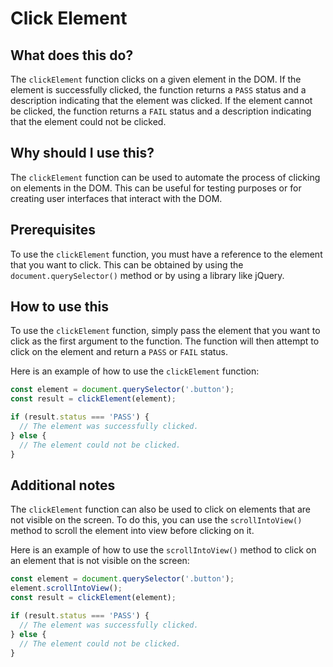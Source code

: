 
  
   # **Click Element**

## What does this do?

The `clickElement` function clicks on a given element in the DOM. If the element is successfully clicked, the function returns a `PASS` status and a description indicating that the element was clicked. If the element cannot be clicked, the function returns a `FAIL` status and a description indicating that the element could not be clicked.

## Why should I use this?

The `clickElement` function can be used to automate the process of clicking on elements in the DOM. This can be useful for testing purposes or for creating user interfaces that interact with the DOM.

## Prerequisites

To use the `clickElement` function, you must have a reference to the element that you want to click. This can be obtained by using the `document.querySelector()` method or by using a library like jQuery.

## How to use this

To use the `clickElement` function, simply pass the element that you want to click as the first argument to the function. The function will then attempt to click on the element and return a `PASS` or `FAIL` status.

Here is an example of how to use the `clickElement` function:

```javascript
const element = document.querySelector('.button');
const result = clickElement(element);

if (result.status === 'PASS') {
  // The element was successfully clicked.
} else {
  // The element could not be clicked.
}
```

## Additional notes

The `clickElement` function can also be used to click on elements that are not visible on the screen. To do this, you can use the `scrollIntoView()` method to scroll the element into view before clicking on it.

Here is an example of how to use the `scrollIntoView()` method to click on an element that is not visible on the screen:

```javascript
const element = document.querySelector('.button');
element.scrollIntoView();
const result = clickElement(element);

if (result.status === 'PASS') {
  // The element was successfully clicked.
} else {
  // The element could not be clicked.
}
```
  
  